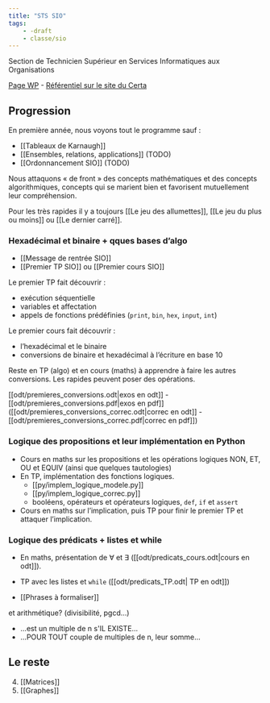 ```yaml
---
title: "STS SIO"
tags:
    - -draft
    - classe/sio
---
```


Section de Technicien Supérieur en
Services Informatiques aux Organisations

[Page WP](https://fr.wikipedia.org/wiki/Brevet_de_technicien_sup%C3%A9rieur_-_Services_informatiques_aux_organisations) - [Référentiel sur le site du Certa](https://www.reseaucerta.org/le-nouveau-bts-sio-2021)

## Progression

En première année, nous voyons tout le programme sauf :

- [[Tableaux de Karnaugh]]
- [[Ensembles, relations, applications]] (TODO)
- [[Ordonnancement SIO]] (TODO)

Nous attaquons « de front » des concepts mathématiques et des concepts algorithmiques, concepts qui se marient bien et favorisent mutuellement leur compréhension.

Pour les très rapides il y a toujours [[Le jeu des allumettes]],
[[Le jeu du plus ou moins]] ou [[Le dernier carré]].

### Hexadécimal et binaire + qques bases d’algo

- [[Message de rentrée SIO]]
- [[Premier TP SIO]] ou [[Premier cours SIO]]

Le premier TP fait découvrir :
- exécution séquentielle
- variables et affectation
- appels de fonctions prédéfinies (`print`, `bin`, `hex`, `input`, `int`)

Le premier cours fait découvrir :
- l’hexadécimal et le binaire
- conversions de binaire et hexadécimal à l’écriture en base 10

Reste en TP (algo) et en cours (maths) à apprendre à faire les autres conversions. Les rapides peuvent poser des opérations.

[[odt/premieres_conversions.odt|exos en odt]]  - [[odt/premieres_conversions.pdf|exos en pdf]] ([[odt/premieres_conversions_correc.odt|correc en odt]]  - [[odt/premieres_conversions_correc.pdf|correc en pdf]])

### Logique des propositions et leur implémentation en Python

- Cours en maths sur les propositions et les opérations logiques NON, ET, OU et EQUIV (ainsi que quelques tautologies)
- En TP, implémentation des fonctions logiques.
    - [[py/implem_logique_modele.py]]
    - [[py/implem_logique_correc.py]]
    - booléens, opérateurs et opérateurs logiques, `def`, `if` et `assert`
- Cours en maths sur l’implication, puis TP pour finir le premier TP et attaquer l’implication.

### Logique des prédicats + listes et while

- En maths, présentation de $\forall$ et $\exists$ ([[odt/predicats_cours.odt|cours en odt]]).
- TP avec les listes et `while` ([[odt/predicats_TP.odt| TP en odt]])

- [[Phrases à formaliser]]

et arithmétique? (divisibilité, pgcd…)

-  ...est un multiple de n s'IL EXISTE...
-  ...POUR TOUT couple de multiples de n, leur somme...

## Le reste

4. [[Matrices]]
5. [[Graphes]]




